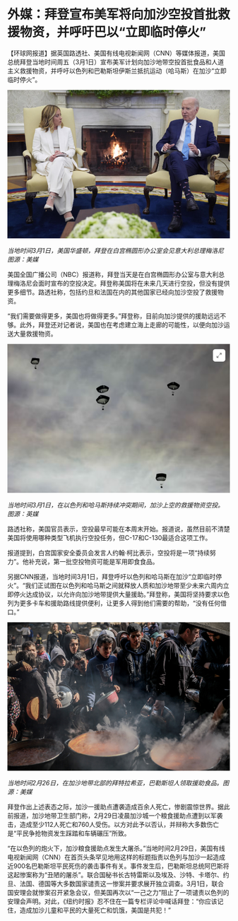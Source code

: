 # 外媒：拜登宣布美军将向加沙空投首批救援物资，并呼吁巴以“立即临时停火”

【环球网报道】据英国路透社、美国有线电视新闻网（CNN）等媒体报道，美国总统拜登当地时间周五（3月1日）宣布美军计划向加沙地带空投首批食品和人道主义救援物资，并呼吁以色列和巴勒斯坦伊斯兰抵抗运动（哈马斯）在加沙“立即临时停火”。

![6da568f86935d3eafd7b61f45e54819f.jpg](https://raw.githubusercontent.com/qqhsx/qqnews_image/main/2024/03/02/外媒：拜登宣布美军将向加沙空投首批救援物资，并呼吁巴以“立即临时停火”/6da568f86935d3eafd7b61f45e54819f.jpg)

 _当地时间3月1日，美国华盛顿，拜登在白宫椭圆形办公室会见意大利总理梅洛尼 图源：美媒_

美国全国广播公司（NBC）报道称，拜登当天是在白宫椭圆形办公室与意大利总理梅洛尼会面时宣布的空投决定。拜登称美国将在未来几天进行空投，但没有提供更多细节。路透社称，包括约旦和法国在内的其他国家已经向加沙空投了救援物资。

“我们需要做得更多，美国也将做得更多。”拜登称，目前向加沙提供的援助远远不够。此外，拜登还对记者说，美国也在考虑建立海上走廊的可能性，以便向加沙运送大量救援物资。

![7175f8d93a74c2f15614d96d7bb46ca4.jpg](https://raw.githubusercontent.com/qqhsx/qqnews_image/main/2024/03/02/外媒：拜登宣布美军将向加沙空投首批救援物资，并呼吁巴以“立即临时停火”/7175f8d93a74c2f15614d96d7bb46ca4.jpg)

_当地时间3月1日，在以色列和哈马斯持续冲突期间，加沙上空的救援物资空投。图源：英媒_

路透社称，美国官员表示，空投最早可能在本周末开始。报道说，虽然目前不清楚美国将使用哪种类型飞机执行空投任务，但C-17和C-130最适合这项工作。

报道提到，白宫国家安全委员会发言人约翰·柯比表示，空投将是一项“持续努力”。他补充说，第一批空投物资可能是军用即食食品。

另据CNN报道，当地时间3月1日，拜登呼吁以色列和哈马斯在加沙“立即临时停火”。“我们正试图在以色列和哈马斯之间就释放人质和加沙地带至少未来六周内立即停火达成协议，以允许向加沙地带提供大量援助。”拜登称，美国将坚持要求以色列为更多卡车和援助路线提供便利，让更多人得到他们需要的帮助，“没有任何借口。”

![94156fdf5954f27bbf378230fbc9cfc2.jpg](https://raw.githubusercontent.com/qqhsx/qqnews_image/main/2024/03/02/外媒：拜登宣布美军将向加沙空投首批救援物资，并呼吁巴以“立即临时停火”/94156fdf5954f27bbf378230fbc9cfc2.jpg)

_当地时间2月26日，在加沙地带北部的拜特拉希亚，巴勒斯坦人领取援助食品。图源：美媒_

拜登作出上述表态之际，加沙一援助点遭袭造成百余人死亡，惨剧震惊世界。据此前报道，加沙地带卫生部门称，2月29日凌晨加沙城一个粮食援助点遭到以军袭击，造成至少112人死亡和760人受伤。以方对此予以否认，并辩称大多数伤亡是“平民争抢物资发生踩踏和车辆碾压”所致。

“在以色列的炮火下，加沙粮食援助点发生大屠杀。”当地时间2月29日，美国有线电视新闻网（CNN）在首页头条罕见地用这样的标题指责以色列与加沙一起造成近900名巴勒斯坦平民死伤的袭击事件有关。事件发生后，巴勒斯坦总统阿巴斯将这起惨案称为“丑陋的屠杀”。联合国秘书长古特雷斯以及埃及、沙特、卡塔尔、约旦、法国、德国等大多数国家谴责这一惨案并要求展开独立调查。3月1日，联合国安理会就惨案召开紧急会议，但美国再次以“一己之力”阻止了一项谴责以色列的安理会声明。对此，《纽约时报》忍不住在一篇专栏评论中喊话拜登：“你应该记住，造成加沙儿童和平民的大量死亡和饥饿，美国是共犯！”

